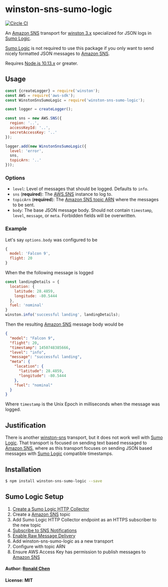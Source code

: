 # winston-sns-sumo-logic

[![Circle CI](https://circleci.com/gh/Battlefy/winston-sns-sumo-logic.svg?style=shield)](https://circleci.com/gh/Battlefy/winston-sns-sumo-logic)

An [Amazon SNS][0] transport for [winston 3.x][1] specialized for JSON logs in [Sumo Logic][2].

[Sumo Logic][2] is not required to use this package if you only want to send nicely formatted JSON messages to [Amazon SNS][0].

Requires [Node.js 10.13.x][9] or greater.

## Usage
``` js
const {createLogger} = require('winston');
const AWS = require('aws-sdk');
const WinstonSnsSumoLogic = require('winston-sns-sumo-logic');

const logger = createLogger();

const sns = new AWS.SNS({
  region: '..',
  accessKeyId: '..',
  secretAccessKey: '..'
});

logger.add(new WinstonSnsSumoLogic({
  level: 'error',
  sns,
  topicArn: '..'
}));
```
### Options
* `level`: Level of messages that should be logged.  Defaults to `info`.
* `sns` (**required**): The [AWS.SNS][3] instance to log to.
* `topicArn` (**required**): The [Amazon SNS topic ARN][4] where the messages to be sent.
* `body`: The base JSON message body.  Should not contain `timestamp`, `level`, `message`, or `meta`.  Forbidden fields will be overwritten.

### Example
Let's say `options.body` was configured to be
``` js
{
  model: 'Falcon 9',
  flight: 20
}
```
When the the following message is logged
``` js
const landingDetails = {
  location: {
    latitude: 28.4859,
    longitude: -80.5444
  },
  fuel: 'nominal'
}
winston.info('successful landing', landingDetails);
```
Then the resulting [Amazon SNS][0] message body would be
``` json
{
  "model": "Falcon 9",
  "flight": 20,
  "timestamp": 1450748385666,
  "level": "info",
  "message": "successful landing",
  "meta": {
    "location": {
      "latitude": 28.4859,
      "longitude": -80.5444
    },
    "fuel": "nominal"
  }
}
```
Where `timestamp` is the Unix Epoch in milliseconds when the message was logged.

## Justification
There is another [winston-sns][5] transport, but it does not work well with [Sumo Logic][2].  That transport is focused on sending text based messaged to [Amazon SNS][0], where as this transport focuses on sending JSON based messages with [Sumo Logic][2] compatible timestamps.

## Installation
``` bash
$ npm install winston-sns-sumo-logic --save
```

## Sumo Logic Setup
1. [Create a Sumo Logic HTTP Collector][6]
2. Create a [Amazon SNS][0] topic
3. Add Sumo Logic HTTP Collector endpoint as an HTTPS subscriber to the new topic
4. [Subscribe to SNS Notifications][7]
5. [Enable Raw Message Delivery][8]
6. Add winston-sns-sumo-logic as a new transport
7. Configure with topic ARN
8. Ensure AWS Access Key has permission to publish messages to [Amazon SNS][0]

#### Author: [Ronald Chen](https://github.com/Pyrolistical)

#### License: MIT

[0]: https://aws.amazon.com/sns/
[1]: https://github.com/winstonjs/winston
[2]: https://www.sumologic.com
[3]: http://docs.aws.amazon.com/AWSJavaScriptSDK/latest/AWS/SNS.html
[4]: http://docs.aws.amazon.com/general/latest/gr/aws-arns-and-namespaces.html#arn-syntax-sns
[5]: https://github.com/jesseditson/winston-sns
[6]: https://service.sumologic.com/help/Default.htm#Setting_up_a_Hosted_Collector.htm
[7]: https://service.sumologic.com/help/#Collecting_logs_for_AWS_Config.htm
[8]: http://docs.aws.amazon.com/sns/latest/dg/large-payload-raw-message.html
[9]: https://nodejs.org/en/
